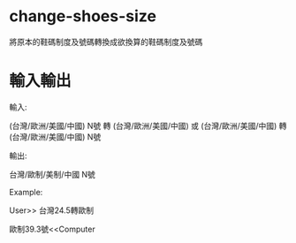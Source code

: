 # change-shoes-size
將原本的鞋碼制度及號碼轉換成欲換算的鞋碼制度及號碼

# 輸入輸出

輸入:

(台灣/歐洲/美國/中國) N號 轉 (台灣/歐洲/美國/中國)  或  (台灣/歐洲/美國/中國) 轉 (台灣/歐洲/美國/中國) N號
                  
輸出:
                  
台灣/歐制/美制/中國  N號

Example: 

  User>> 台灣24.5轉歐制

歐制39.3號<<Computer
